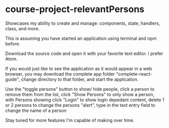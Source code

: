 # course-project-relevantPersons
Showcases my ability to create and manage: components, state, handlers, class, and more.

This is assuming you have started an application using terminal and npm before.

Download the source code and open it with your favorite text editor. I prefer Atom.

If you would just like to see the application as it would appear in a web browser, you may download the complete app folder "complete-react-guide", change directory to that folder, and start the application.

  Use the "toggle persons" button to show/ hide people, 
  click a person to remove them from the list, 
  click "Show Persons" to only show a person, 
  with Persons showing click "Login" to show login depedant content, 
  delete 1 or 2 persons to change the persons "alert", 
  type in the text entry field to change the name of a person
  
 Stay tuned for more features I'm capable of making over time.
